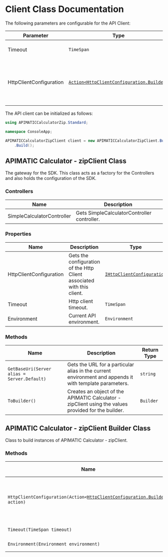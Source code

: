 
# Client Class Documentation

The following parameters are configurable for the API Client:

| Parameter | Type | Description |
|  --- | --- | --- |
| Timeout | `TimeSpan` | Http client timeout.<br>*Default*: `TimeSpan.FromSeconds(60)` |
| HttpClientConfiguration | [`Action<HttpClientConfiguration.Builder>`](../doc/http-client-configuration-builder.md) | Action delegate that configures the HTTP client by using the HttpClientConfiguration.Builder for customizing API call settings.<br>*Default*: `new HttpClient()` |

The API client can be initialized as follows:

```csharp
using APIMATICCalculatorZip.Standard;

namespace ConsoleApp;

APIMATICCalculatorZipClient client = new APIMATICCalculatorZipClient.Builder()
    .Build();
```

## APIMATIC Calculator - zipClient Class

The gateway for the SDK. This class acts as a factory for the Controllers and also holds the configuration of the SDK.

### Controllers

| Name | Description |
|  --- | --- |
| SimpleCalculatorController | Gets SimpleCalculatorController controller. |

### Properties

| Name | Description | Type |
|  --- | --- | --- |
| HttpClientConfiguration | Gets the configuration of the Http Client associated with this client. | [`IHttpClientConfiguration`](../doc/http-client-configuration.md) |
| Timeout | Http client timeout. | `TimeSpan` |
| Environment | Current API environment. | `Environment` |

### Methods

| Name | Description | Return Type |
|  --- | --- | --- |
| `GetBaseUri(Server alias = Server.Default)` | Gets the URL for a particular alias in the current environment and appends it with template parameters. | `string` |
| `ToBuilder()` | Creates an object of the APIMATIC Calculator - zipClient using the values provided for the builder. | `Builder` |

## APIMATIC Calculator - zipClient Builder Class

Class to build instances of APIMATIC Calculator - zipClient.

### Methods

| Name | Description | Return Type |
|  --- | --- | --- |
| `HttpClientConfiguration(Action<`[`HttpClientConfiguration.Builder`](../doc/http-client-configuration-builder.md)`> action)` | Gets the configuration of the Http Client associated with this client. | `Builder` |
| `Timeout(TimeSpan timeout)` | Http client timeout. | `Builder` |
| `Environment(Environment environment)` | Current API environment. | `Builder` |

